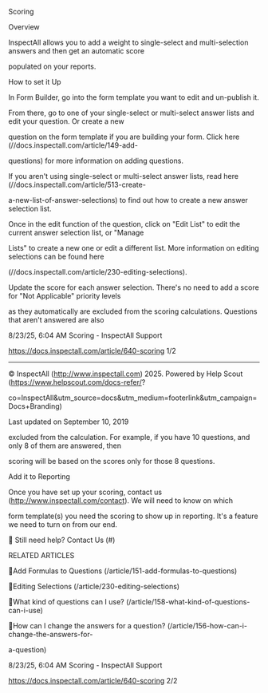 Scoring

Overview

InspectAll allows you to add a weight to single-select and multi-selection answers and then get an automatic score

populated on your reports.

How to set it Up

In Form Builder, go into the form template you want to edit and un-publish it.

From there, go to one of your single-select or multi-select answer lists and edit your question.  Or create a new

question on the form template if you are building your form.  Click here (//docs.inspectall.com/article/149-add-

questions) for more information on adding questions.

If you aren't using single-select or multi-select answer lists, read here (//docs.inspectall.com/article/513-create-

a-new-list-of-answer-selections) to find out how to create a new answer selection list.

Once in the edit function of the question, click on "Edit List" to edit the current answer selection list, or "Manage

Lists" to create a new one or edit a different list. More information on editing selections can be found here

(//docs.inspectall.com/article/230-editing-selections).

Update the score for each answer selection.  There's no need to add a score for "Not Applicable" priority levels

as they automatically are excluded from the scoring calculations. Questions that aren't answered are also

8/23/25, 6:04 AM Scoring - InspectAll Support

https://docs.inspectall.com/article/640-scoring 1/2


---

© InspectAll (http://www.inspectall.com) 2025. Powered by Help Scout (https://www.helpscout.com/docs-refer/?

co=InspectAll&utm_source=docs&utm_medium=footerlink&utm_campaign=Docs+Branding)

Last updated on September 10, 2019

excluded from the calculation.  For example, if you have 10 questions, and only 8 of them are answered, then

scoring will be based on the scores only for those 8 questions.

Add it to Reporting

Once you have set up your scoring, contact us (http://www.inspectall.com/contact).  We will need to know on which

form template(s) you need the scoring to show up in reporting. It's a feature we need to turn on from our end.

 Still need help? Contact Us (#)

RELATED ARTICLES

Add Formulas to Questions (/article/151-add-formulas-to-questions)

Editing Selections (/article/230-editing-selections)

What kind of questions can I use? (/article/158-what-kind-of-questions-can-i-use)

How can I change the answers for a question? (/article/156-how-can-i-change-the-answers-for-

a-question)

8/23/25, 6:04 AM Scoring - InspectAll Support

https://docs.inspectall.com/article/640-scoring 2/2

